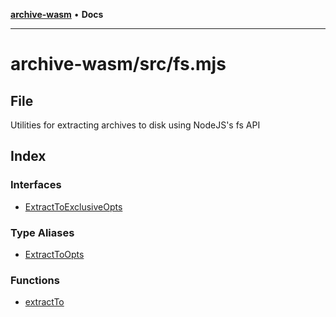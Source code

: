 [**archive-wasm**](../../../README.md) • **Docs**

---

# archive-wasm/src/fs.mjs

## File

Utilities for extracting archives to disk using NodeJS's fs API

## Index

### Interfaces

- [ExtractToExclusiveOpts](interfaces/ExtractToExclusiveOpts.md)

### Type Aliases

- [ExtractToOpts](type-aliases/ExtractToOpts.md)

### Functions

- [extractTo](functions/extractTo.md)
